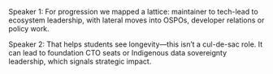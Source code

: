 Speaker 1: For progression we mapped a lattice: maintainer to tech-lead to ecosystem leadership, with lateral moves into OSPOs, developer relations or policy work.

Speaker 2: That helps students see longevity—this isn’t a cul-de-sac role. It can lead to foundation CTO seats or Indigenous data sovereignty leadership, which signals strategic impact.
